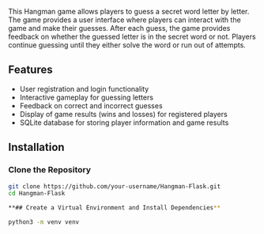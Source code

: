 This Hangman game allows players to guess a secret word letter by letter. 
The game provides a user interface where players can interact with the game and make their guesses. 
After each guess, the game provides feedback on whether the guessed letter is in the secret word or not. 
Players continue guessing until they either solve the word or run out of attempts.

## Features

- User registration and login functionality
- Interactive gameplay for guessing letters
- Feedback on correct and incorrect guesses
- Display of game results (wins and losses) for registered players
- SQLite database for storing player information and game results


## Installation

### Clone the Repository

   ```bash
   git clone https://github.com/your-username/Hangman-Flask.git
   cd Hangman-Flask

**## Create a Virtual Environment and Install Dependencies**
 
python3 -m venv venv




